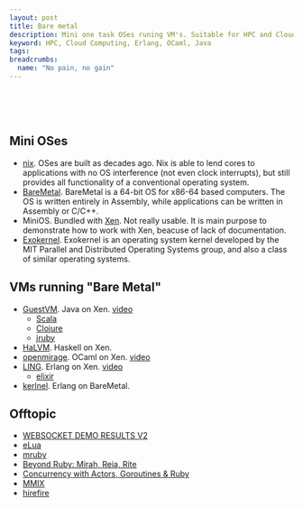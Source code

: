 ```yaml
---
layout: post
title: Bare metal
description: Mini one task OSes runing VM's. Suitable for HPC and Cloud Computing
keyword: HPC, Cloud Computing, Erlang, OCaml, Java
tags:
breadcrumbs:
  name: "No pain, no gain"
---
```


<br><br><br>

## Mini OSes
 - [nix](http://lsub.org/ls/nix.html). OSes are built as decades ago. Nix is able to lend cores to applications with no OS interference (not even clock interrupts), but still provides all functionality of a conventional operating system.
 - [BareMetal](http://www.returninfinity.com/baremetal.html). BareMetal is a 64-bit OS for x86-64 based computers. The OS is written entirely in Assembly, while applications can be written in Assembly or C/C++. 
 - MiniOS. Bundled with [Xen](http://xen.org/). Not really usable. It is main purpose to demonstrate how to work with Xen, beacuse of lack of documentation.
 - [Exokernel](http://en.wikipedia.org/wiki/Exokernel). Exokernel is an operating system kernel developed by the MIT Parallel and Distributed Operating Systems group, and also a class of similar operating systems.

## VMs running "Bare Metal"
 - [GuestVM](http://labs.oracle.com/projects/guestvm/). Java on Xen. [video](http://www.youtube.com/watch?v=iHIaH12f2Ek)
   - [Scala](http://www.scala-lang.org/node/273)
   - [Clojure](http://clojure.org/)
   - [jruby](http://jruby.org/)
 - [HaLVM](http://corp.galois.com/halvm). Haskell on Xen.
 - [openmirage](http://www.openmirage.org/). OCaml on Xen. [video](http://vimeo.com/57412215)
 - [LING](http://erlangonxen.org/). Erlang on Xen. [video](http://www.youtube.com/watch?feature=player_embedded&v=1FgTjSY8YgU)
   - [elixir](http://elixir-lang.org/)
 - [kerlnel](http://kerlnel.org/). Erlang on BareMetal.

## Offtopic
 - [WEBSOCKET DEMO RESULTS V2](http://eric.themoritzfamily.com/websocket-demo-results-v2.html)
 - [eLua](http://www.eluaproject.net/overview)
 - [mruby](https://github.com/mruby/mruby)
 - [Beyond Ruby: Mirah, Reia, Rite](http://www.igvita.com/2010/12/14/beyond-ruby-mirah-reia-rite/)
 - [Concurrency with Actors, Goroutines & Ruby](http://www.igvita.com/2010/12/02/concurrency-with-actors-goroutines-ruby/)
 - [MMIX](http://en.wikipedia.org/wiki/MMIX)
 - [hirefire](https://github.com/meskyanichi/hirefire)
